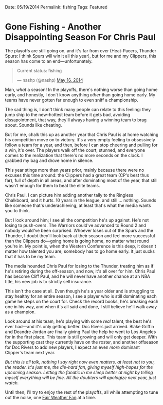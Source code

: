 Date: 05/19/2014
Permalink: fishing
Tags: Featured

# Gone Fishing - Another Disappointing Season For Chris Paul

The playoffs are still going on, and it's far from over (Heat-Pacers, Thunder Spurs: I think Spurs will win it all this year), but for me and my Clippers, this season has come to an end—unfortunately.

<blockquote class="twitter-tweet" lang="en"><p>Current status: fishing</p>&mdash; nashp (@nashp) <a href="https://twitter.com/nashp/statuses/467175189063950337">May 16, 2014</a></blockquote>
<script async src="//platform.twitter.com/widgets.js" charset="utf-8"></script>

Man, *what* a season! In the playoffs, there's nothing worse than going home early, and honestly, I don't know anything *other* than going home early. My teams have never gotten far enough to even sniff a championship. 

The sad thing is, I don't think many people can relate to this feeling: they jump ship to the new-hottest team before it gets bad, avoiding dissapointment, that way, they'll always having a winning team to brag about. Sounds like cheating.

But for me, chalk this up as another year that Chris Paul is at home watching his competition move on to victory. It's a very empty feeling to obsessively follow a team for a year, and then, before I can stop cheering and pulling for a win, it's over. The players walk off the court, stunned, and everyone comes to the realization that there's no more seconds on the clock. I grabbed my bag and drove home in silence. 

This year stings more than years prior, mainly because there were no excuses this time around: the Clippers had a great team (CP's best thus far), full of depth in all areas, and after dominating most of the year, that still wasn't enough for them to beat the elite teams.

Chris Paul. I can picture him adding another tally to the Ringless Chalkboard, and it hurts. 10 years in the league, and still ... nothing. Sounds like someone that's underachieving, at least that's what the media wants you to think. 

But I look around him; I see all the competition he's up against. He's not losing to push-overs. The Warriors could've advanced to Round 2 and nobody would've been surprised. Whoever loses out of the Spurs and the Thunder, I doubt they'll look back at their season and feel more successful than the Clippers do—going home is going home, no matter what round you're in. My point is, when the Western Conference is this deep, it doesn't matter how talented you are, somebody has to go home early. It just sucks that it has to be my team.

The media hounded Chris Paul for losing to the Thunder, treating him as if he's retiring during the off-season, and now, it's all over for him. Chris Paul has become Cliff Paul, and he will never have another chance at an NBA title, his new job is to strictly sell insurance. 

This isn't the case at all. Even though he's a year older and is struggling to stay healthy for an entire season, I see a player who is still dominating each game he steps on the court for. Check the record books, he's breaking each one in his way, and when it's all said and done, I still believe he'll walk away as a champion.

Look around at his team, he's playing with some *real* talent, the best he's ever had—and it's only getting better. Doc Rivers just arrived. Blake Griffin and Deandre Jordan are finally giving Paul the help he went to Los Angeles for in the first place. This team is still growing and will only get deeper. With the supporting cast they currently have on the roster, and another offseason for Doc Rivers to add new players, I expect an even *more* dominant Clipper's team next year.

*But this is all talk, nothing I say right now even matters, at least not to you, the reader. It's just me, the die-hard fan, giving myself high-hopes for the upcoming season. Letting the fanatic in me sleep better at night by telling myself everything will be fine. All the doubters will apologize next year, just watch.*

Until then, I'll try to enjoy the rest of the playoffs, all while attempting to tune out the noise, one [Fair Weather Fan](http://www.urbandictionary.com/define.php?term=Fair%20Weather%20Fan) at a time.